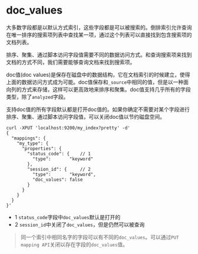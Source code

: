 # doc_values

大多数字段都是以默认方式索引，这些字段都是可以被搜索的。倒排索引允许查询在唯一排序的搜索项列表中查找某一项，通过这个列表可以直接找到包含搜索项的文档列表。

排序、聚集、通过脚本访问字段值需要不同的数据访问方式。和查询搜索项来找到文档的方式不同，我们需要能够查询文档来找到搜索项。

doc值(doc values)是保存在磁盘中的数据结构，它在文档索引的时候建立，使得上面的数据访问方式成为可能。doc值保存和`_source`中相同的值，但是以一种面向列的方式来存储，这样可以更高效地来排序和聚集。doc值支持几乎所有的字段类型，除了`analyzed`字段。

支持doc值的所有字段默认都是打开doc值的。如果你确定不需要对某个字段进行排序、聚集、通过脚本访问字段值，可以关闭doc值以节约磁盘空间。

```
curl -XPUT 'localhost:9200/my_index?pretty' -d'
{
  "mappings": {
    "my_type": {
      "properties": {
        "status_code": { 	// 1
          "type":       "keyword"
        },
        "session_id": { 	// 2
          "type":       "keyword",
          "doc_values": false
        }
      }
    }
  }
}'
```

- 1 `status_code`字段中`doc_values`默认是打开的
- 2 `session_id`中关闭了`doc_values`，但是仍然可以被查询

> 同一个索引中相同名字的字段可以有不同的`doc_values`。可以通过`PUT mapping API`关闭以存在字段的`doc_values`值。
